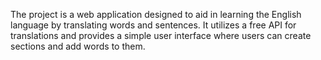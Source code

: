 The project is a web application designed to aid in learning the English language by translating words and sentences.
It utilizes a free API for translations and provides a simple user interface where users can create sections and add words to them.

